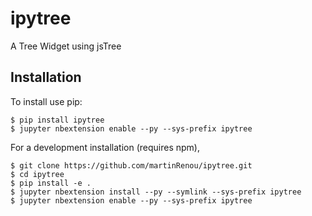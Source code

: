 ipytree
===============================

A Tree Widget using jsTree

Installation
------------

To install use pip:

    $ pip install ipytree
    $ jupyter nbextension enable --py --sys-prefix ipytree


For a development installation (requires npm),

    $ git clone https://github.com/martinRenou/ipytree.git
    $ cd ipytree
    $ pip install -e .
    $ jupyter nbextension install --py --symlink --sys-prefix ipytree
    $ jupyter nbextension enable --py --sys-prefix ipytree

